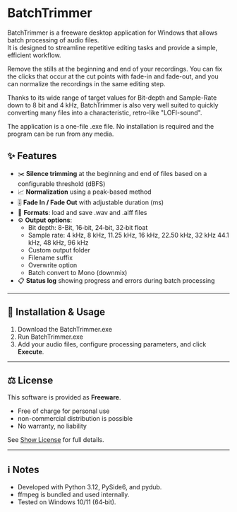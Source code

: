 # BatchTrimmer

BatchTrimmer is a freeware desktop application for Windows that allows batch processing of audio files.  
It is designed to streamline repetitive editing tasks and provide a simple, efficient workflow.

Remove the stills at the beginning and end of your recordings. You can fix the clicks that occur at the cut points with fade-in and fade-out, and you can normalize the recordings in the same editing step.

Thanks to its wide range of target values for Bit-depth and Sample-Rate ​​down to 8 bit and 4 kHz, BatchTrimmer is also very well suited to quickly converting many files into a characteristic, retro-like "LOFI-sound".

The application is a one-file .exe file. No installation is required and the program can be run from any media.

## ✨ Features

- ✂️ **Silence trimming** at the beginning and end of files based on a configurable threshold (dBFS)
- 📈 **Normalization** using a peak-based method
- 🎚️ **Fade In / Fade Out** with adjustable duration (ms)
- 💾 **Formats**: load and save .wav and .aiff files
- ⚙️ **Output options**:
  - Bit depth: 8-Bit, 16‑bit, 24‑bit, 32‑bit float
  - Sample rate: 4 kHz, 8 kHz, 11.25 kHz, 16 kHz, 22.50 kHz, 32 kHz 44.1 kHz, 48 kHz, 96 kHz
  - Custom output folder
  - Filename suffix
  - Overwrite option
  - Batch convert to Mono (downmix)
- 📋 **Status log** showing progress and errors during batch processing

---

## 🚀 Installation & Usage

1. Download the BatchTrimmer.exe
2. Run BatchTrimmer.exe
3. Add your audio files, configure processing parameters, and click **Execute**.

---

## ⚖️ License

This software is provided as **Freeware**.  
- Free of charge for personal use  
- non-commercial distribution is possible
- No warranty, no liability  

See [Show License](license.txt) for full details.

---

## ℹ️ Notes

- Developed with Python 3.12, PySide6, and pydub.  
- ffmpeg is bundled and used internally.  
- Tested on Windows 10/11 (64‑bit).
